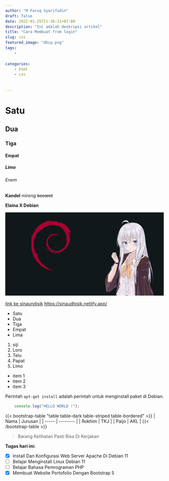 ```yaml
---
author: "M Faruq Syarifudin"
draft: false
date: 2022-01-25T21:36:21+07:00
description: "Ini adalah deskripsi artikel"
title: "Cara Membuat from login"
slug: css
featured_image: "dhcp.png"
tags:
    - 

categories:
    - html
    - css


---
```


# Satu
## Dua
### Tiga
#### Empat
##### Limo
###### Enem

**Kandel**
*mireng*
~~kecoret~~

**Elaina X Debian**

![Elaina X Debian](/static/img/debian.png)

[link ke sinaundisik](https://sinaudhisik.netlify.app/ "Pergi ke sinaundisik.my.id")
https://sinaudhisik.netlify.app/

* Satu
* Dua
* Tiga
* Empat
* Lima

1. siji
2. Loro
3. Telu
4. Papat
5. Limo

- item 1
- item 2
- item 3

Perintah `apt-get install` adalah perintah untuk menginstall paket di Debian.

```javaScript
    console.log("HELLO WORLD !");
```

{{< bootstrap-table "table table-dark table-striped table-bordered" >}}
| Nama   | Jurusan  |
| -----  | -------- |
| Rokhim | TKJ      |
| Paijo  | AKL      |
{{< /bootstrap-table >}}

> Barang Kelihatan Pasti Bisa Di Kerjakan

**Tugas hari ini:**

- [x] Install Dan Konfigurasi Web Server Apache Di Debian 11
- [ ] Belajar Menginstall Linux Debian 11
- [ ] Belajar Bahasa Pemrograman PHP
- [x] Membuat Website Portofolio Dengan Bootstrap 5